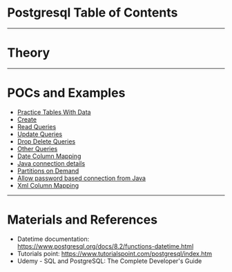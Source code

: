 # Postgresql Table of Contents
------
# Theory

------
# POCs and Examples
* [Practice Tables With Data](practice-tables-data.sql)
* [Create](create.sql)
* [Read Queries](read.sql)
* [Update Queries](update.sql)
* [Drop Delete Queries](delete.sql)
* [Other Queries](others.sql)
* [Date Column Mapping](date-column-mapping.md)
* [Java connection details](java-connection-details.md)
* [Partitions on Demand](partitions-on-demand.sql)
* [Allow password based connection from Java](password-based-connection.md)
* [Xml Column Mapping](xml-column-mapping.md)
------
# Materials and References
* Datetime documentation: https://www.postgresql.org/docs/8.2/functions-datetime.html
* Tutorials point: https://www.tutorialspoint.com/postgresql/index.htm
* Udemy - SQL and PostgreSQL: The Complete Developer's Guide
